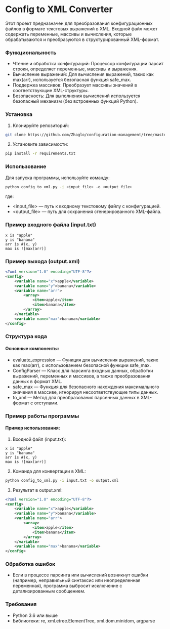 # Config to XML Converter
Этот проект предназначен для преобразования конфигурационных файлов в формате текстовых выражений в XML. Входной файл может содержать переменные, массивы и вычисления, которые обрабатываются и преобразуются в структурированный XML-формат.

### Функциональность
* Чтение и обработка конфигураций: Процессор конфигурации парсит строки, определяет переменные, массивы и выражения.
* Вычисление выражений: Для вычисления выражений, таких как max(arr), используется безопасная функция safe_max.
* Поддержка массивов: Преобразует массивы значений в соответствующие XML-структуры.
* Безопасность: Для выполнения вычислений используется безопасный механизм (без встроенных функций Python).
### Установка
1. Клонируйте репозиторий:

~~~bash
git clone https://github.com/Zhaglo/configuration-management/tree/master/dz_3
~~~
2. Установите зависимости:

~~~bash
pip install -r requirements.txt
~~~
### Использование
Для запуска программы, используйте команду:

~~~bash
python config_to_xml.py -i <input_file> -o <output_file>
~~~
где:

* <input_file> — путь к входному текстовому файлу с конфигурацией.
* <output_file> — путь для сохранения сгенерированного XML-файла.
### Пример входного файла (input.txt)
~~~plaintext
x is "apple"
y is "banana"
arr is #(x, y)
max is ![max(arr)]
~~~
### Пример выхода (output.xml)
~~~xml
<?xml version="1.0" encoding="UTF-8"?>
<config>
    <variable name="x">apple</variable>
    <variable name="y">banana</variable>
    <variable name="arr">
        <array>
            <item>apple</item>
            <item>banana</item>
        </array>
    </variable>
    <variable name="max">banana</variable>
</config>
~~~
### Структура кода
#### Основные компоненты:
* evaluate_expression — Функция для вычисления выражений, таких как max(arr), с использованием безопасной функции safe_max.
* ConfigParser — Класс для парсинга входных данных, обработки выражений, переменных и массивов, а также преобразования данных в формат XML.
* safe_max — Функция для безопасного нахождения максимального значения в массиве, игнорируя несоответствующие типы данных.
* to_xml — Метод для преобразования парсенных данных в XML-формат с отступами.
### Пример работы программы
#### Пример использования:

1. Входной файл (input.txt):

~~~plaintext
x is "apple"
y is "banana"
arr is #(x, y)
max is ![max(arr)]
~~~
2. Команда для конвертации в XML:

~~~bash
python config_to_xml.py -i input.txt -o output.xml
~~~
3. Результат в output.xml:

~~~xml
<?xml version="1.0" encoding="UTF-8"?>
<config>
    <variable name="x">apple</variable>
    <variable name="y">banana</variable>
    <variable name="arr">
        <array>
            <item>apple</item>
            <item>banana</item>
        </array>
    </variable>
    <variable name="max">banana</variable>
</config>
~~~
### Обработка ошибок
* Если в процессе парсинга или вычислений возникнут ошибки (например, неправильный синтаксис или неопределенная переменная), программа выбросит исключение с детализированным сообщением.
### Требования
* Python 3.6 или выше
* Библиотеки: re, xml.etree.ElementTree, xml.dom.minidom, argparse
